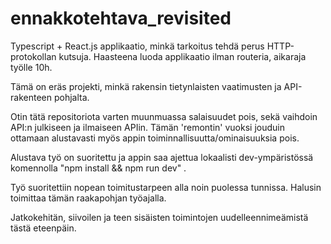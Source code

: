 # ennakkotehtava_revisited

Typescript + React.js applikaatio, minkä tarkoitus tehdä perus HTTP-protokollan kutsuja. Haasteena luoda applikaatio ilman routeria, aikaraja työlle 10h.

Tämä on eräs projekti, minkä rakensin tietynlaisten vaatimusten ja API-rakenteen pohjalta.

Otin tätä repositoriota varten muunmuassa salaisuudet pois, sekä vaihdoin API:n julkiseen ja ilmaiseen APIin. Tämän 'remontin' vuoksi jouduin ottamaan alustavasti myös appin toiminnallisuutta/ominaisuuksia pois.

Alustava työ on suoritettu ja appin saa ajettua lokaalisti dev-ympäristössä komennolla "npm install && npm run dev" .

Työ suoritettiin nopean toimitustarpeen alla noin puolessa tunnissa. Halusin toimittaa tämän raakapohjan työajalla.

Jatkokehitän, siivoilen ja teen sisäisten toimintojen uudelleennimeämistä tästä eteenpäin.

